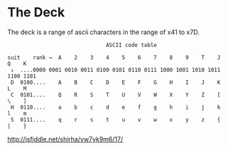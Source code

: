 # The Deck

The deck is a range of ascii characters in the range of x41 to x7D.

```
                               ASCII code table

suit    rank →  A    2    3    4    5    6    7    8    9    T    J    Q    K
 ↓  ....0000 0001 0010 0011 0100 0101 0110 0111 1000 1001 1010 1011 1100 1101
 D  0100....    A    B    C    D    E    F    G    H    I    J    K    L    M
 C  0101....    Q    R    S    T    U    V    W    X    Y    Z    [    \    ]
 H  0110....    a    b    c    d    e    f    g    h    i    j    k    l    m
 S  0111....    q    r    s    t    u    v    w    x    y    z    {    |    }

```

http://jsfiddle.net/shirha/vw7yk9m6/17/
